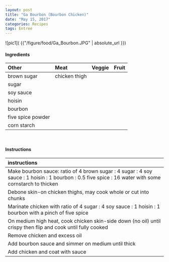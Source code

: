 ```yaml
---
layout: post
title: "Ga Bourbon (Bourbon Chicken)"
date: "May 15, 2017"
categories: Recipes
tags: Entree
---
```




![pic1]( {{"/figure/food/Ga_Bourbon.JPG" | absolute_url }})




#### Ingredients

<table class = "presenttab">
 <thead>
  <tr>
   <th style="text-align:left;"> Other </th>
   <th style="text-align:left;"> Meat </th>
   <th style="text-align:left;"> Veggie </th>
   <th style="text-align:left;"> Fruit </th>
  </tr>
 </thead>
<tbody>
  <tr>
   <td style="text-align:left;"> brown sugar </td>
   <td style="text-align:left;"> chicken thigh </td>
   <td style="text-align:left;">  </td>
   <td style="text-align:left;">  </td>
  </tr>
  <tr>
   <td style="text-align:left;"> sugar </td>
   <td style="text-align:left;">  </td>
   <td style="text-align:left;">  </td>
   <td style="text-align:left;">  </td>
  </tr>
  <tr>
   <td style="text-align:left;"> soy sauce </td>
   <td style="text-align:left;">  </td>
   <td style="text-align:left;">  </td>
   <td style="text-align:left;">  </td>
  </tr>
  <tr>
   <td style="text-align:left;"> hoisin </td>
   <td style="text-align:left;">  </td>
   <td style="text-align:left;">  </td>
   <td style="text-align:left;">  </td>
  </tr>
  <tr>
   <td style="text-align:left;"> bourbon </td>
   <td style="text-align:left;">  </td>
   <td style="text-align:left;">  </td>
   <td style="text-align:left;">  </td>
  </tr>
  <tr>
   <td style="text-align:left;"> five spice powder </td>
   <td style="text-align:left;">  </td>
   <td style="text-align:left;">  </td>
   <td style="text-align:left;">  </td>
  </tr>
  <tr>
   <td style="text-align:left;"> corn starch </td>
   <td style="text-align:left;">  </td>
   <td style="text-align:left;">  </td>
   <td style="text-align:left;">  </td>
  </tr>
</tbody>
</table>

<br>

#### Instructions

<table class = "presenttabnoh">
 <thead>
  <tr>
   <th style="text-align:left;"> instructions </th>
  </tr>
 </thead>
<tbody>
  <tr>
   <td style="text-align:left;"> Make bourbon sauce: ratio of 4 brown sugar : 4 sugar : 4 soy sauce : 1 hoisin : 1 bourbon : 0.5 five spice : 16 water with some cornstarch to thicken </td>
  </tr>
  <tr>
   <td style="text-align:left;"> Debone skin-on chicken thighs, may cook whole or cut into chunks </td>
  </tr>
  <tr>
   <td style="text-align:left;"> Marinate chicken with ratio of 4 sugar : 4 soy sauce : 1 hoisin : 1 bourbon with a pinch of five spice </td>
  </tr>
  <tr>
   <td style="text-align:left;"> On medium high heat, cook chicken skin-side down (no oil) until crispy then flip and cook until fully cooked </td>
  </tr>
  <tr>
   <td style="text-align:left;"> Remove chicken and excess oil </td>
  </tr>
  <tr>
   <td style="text-align:left;"> Add bourbon sauce and simmer on medium until thick </td>
  </tr>
  <tr>
   <td style="text-align:left;"> Add chicken and coat with sauce </td>
  </tr>
</tbody>
</table>

